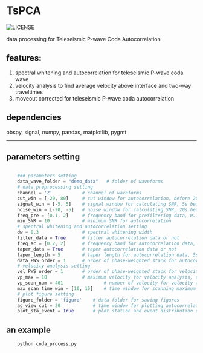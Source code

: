 # TsPCA
![LICENSE](https://img.shields.io/badge/license-MIT-green)

data processing for Teleseismic P-wave Coda Autocorrelation


## features:
1. spectral whitening and autocorrelation for teleseismic P-wave coda wave 
2. velocity analysis to find average velocity above interface and two-way traveltimes
3. moveout corrected for teleseismic P-wave coda autocorrelation


## dependencies
obspy, signal, numpy, pandas, matplotlib, pygmt
***

## parameters setting
```python

    ### parameters setting
    data_wave_folder = "demo_data"   # folder of waveforms
    # data preprocessing setting
    channel = 'Z'           # channel of waveforms
    cut_win = [-20, 80]     # cut window for autocorrelation, before 20s and after 80s of P wave. unit: second
    signal_win = [-5, 5]    # signal window for calculating SNR, 5s before and after P wave. unit: second
    noise_win = [-20, -5]   # noise window for calculating SNR, 20s before and 5s before P wave. unit: second
    freq_pre = [0.1, 2]     # frequency band for prefiltering data, 0.1-2Hz
    min_SNR = 10            # minimum SNR for autocorrelation
    # spectral whitening and autocorrelation setting
    dw = 0.3                # spectral whitening width
    filter_data = True      # filter autocorrelation data or not
    freq_ac = [0.2, 2]      # frequency band for autocorrelation data, 0.1-1Hz
    taper_data = True       # taper autocorrelation data or not
    taper_length = 5        # taper length for autocorrelation data, 5s
    data_PWS_order = 1      # order of phase-weighted stack for autocorrelation data
    # velocity analysis setting
    vel_PWS_order = 1       # order of phase-weighted stack for velocity analysis data, 0 for linear stack
    vp_max = 10             # maximum velocity for velocity analysis, default: 10km/s
    vp_scan_num = 401               # number of velocity for velocity analysis
    max_scan_time_win = [10, 15]    # time window for scanning maximum velocity and t0, 10-15s of autocorrelation data
    # plot figure setting
    figure_folder = 'figure'    # data folder for saving figures
    ac_view_cut = 20            # time window for plotting autocorrelation and velocity spectrum, 20s of autocorrelation data
    plot_sta_event = True       # plot station and event distribution or not

```

## an example
```bash
    python coda_process.py
```
